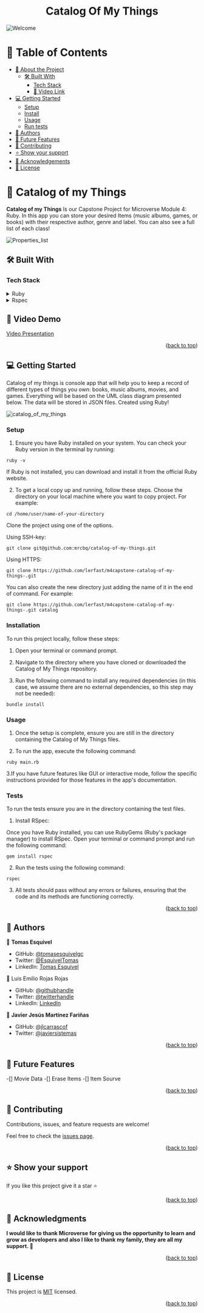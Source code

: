 <a name="readme-top"></a>

<div align="center">
  <h1><b>Catalog Of My Things</b></h1>
</div>


![Welcome](https://github.com/tomasesquivelgc/My-Things-Catalog/assets/117373513/022aa3e3-98c4-4321-85ee-0407470b9468)


<a name="readme-top"></a>

# 📗 Table of Contents

- [📖 About the Project](#about-project)
  - [🛠 Built With](#built-with)
    - [Tech Stack](#tech-stack)
    - [🚀 Video Link](#video-demo)
- [💻 Getting Started](#getting-started)
  - [Setup](#setup)
  - [Install](#install)
  - [Usage](#usage)
  - [Run tests](#run-tests)
- [👥 Authors](#authors)
- [🔭 Future Features](#future-features)
- [🤝 Contributing](#contributing)
- [⭐️ Show your support](#support)
- [🙏 Acknowledgements](#acknowledgements)
- [📝 License](#license)

<!-- PROJECT DESCRIPTION -->

# 📖 Catalog of my Things <a name="about-project"></a>

**Catalog of my Things** Is our Capstone Project for Microverse Module 4: Ruby. In this app you can store your desired Items (music albums, games, or books) with their respective author, genre and label. You can also see a full list of each class!


![Properties_list](https://github.com/tomasesquivelgc/My-Things-Catalog/assets/117373513/4467b189-1e89-4aa1-ba96-e0f389cde531)


## 🛠 Built With <a name="built-with"></a>

### Tech Stack <a name="tech-stack"></a>

<details>
<summary>Ruby</summary>
  <ul>
    <li><a href="https://www.ruby-lang.org/">Ruby</a></li>
  </ul>
</details>
<details>
<summary>Rspec</summary>
  <ul>
    <li><a href="https://rspec.info/">Rspec</a></li>
  </ul>
</details>

## 🚀 Video Demo <a name="video-demo"></a>

[Video Presentation](https://drive.google.com/file/d/1Y-QMUWbVrRCKjOpPrw4yL23hlmMhb2ZC/view?usp=sharing)

<p align="right">(<a href="#readme-top">back to top</a>)</p>

## 💻 Getting Started <a name="getting-started"></a>
Catalog of my things is console app that will help you to keep a record of different types of things you own: books, music albums, movies, and games. Everything will be based on the UML class diagram presented below. The data will be stored in JSON files.
Created using Ruby!

![catalog_of_my_things](https://github.com/microverseinc/curriculum-ruby/blob/main/group-capstone/images/catalog_of_my_things.png)

### Setup <a name="setup"></a>

1. Ensure you have Ruby installed on your system. You can check your Ruby version in the terminal by running:

```
ruby -v
```

If Ruby is not installed, you can download and install it from the official Ruby website.

2. To get a local copy up and running, follow these steps.
Choose the directory on your local machine where you want to copy project. For example:
```
cd /home/user/name-of-your-directory
```

Clone the project using one of the options.

Using SSH-key:
```
git clone git@github.com:mrcbq/catalog-of-my-things.git
```

Using HTTPS:

```
git clone https://github.com/lerfast/m4capstone-catalog-of-my-things-.git
```
You can also create the new directory just adding the name of it in the end of command. For example:

```
git clone https://github.com/lerfast/m4capstone-catalog-of-my-things-.git catalog
```
### Installation <a name="install"></a>

To run this project locally, follow these steps:

1. Open your terminal or command prompt.

2. Navigate to the directory where you have cloned or downloaded the Catalog of My Things repository.

3. Run the following command to install any required dependencies (in this case, we assume there are no external dependencies, so this step may not be needed):

```
bundle install
```

### Usage <a name="usage"></a>

1. Once the setup is complete, ensure you are still in the directory containing the Catalog of My Things files.

2. To run the app, execute the following command:

```
ruby main.rb
```

3.If you have future features like GUI or interactive mode, follow the specific instructions provided for those features in the app's documentation.

### Tests <a name="run-tests"></a>

To run the tests ensure you are in the directory containing the test files.

1. Install RSpec:

Once you have Ruby installed, you can use RubyGems (Ruby's package manager) to install RSpec. Open your terminal or command prompt and run the following command:

```
gem install rspec
```

2. Run the tests using the following command:

```
rspec
```

3. All tests should pass without any errors or failures, ensuring that the code and its methods are functioning correctly.

<p align="right">(<a href="#readme-top">back to top</a>)</p>

<!-- AUTHORS -->

## 👥 Authors <a name="authors"></a>

👤 **Tomas Esquivel**

- GitHub: [@tomasesquivelgc](https://github.com/tomasesquivelgc)
- Twitter: [@EsquivelTomas](https://twitter.com/EsquivelTomas)
- LinkedIn: [Tomas Esquivel](https://www.linkedin.com/in/tomás-esquivel-b2160568/)

👤 Luis Emilio Rojas Rojas

- GitHub: [@githubhandle](https://github.com/lerfast)
- Twitter: [@twitterhandle](https://twitter.com/lerfast)
- LinkedIn: [LinkedIn](https://www.linkedin.com/in/luis-emilio-rojas-rojas-6ba90a8a/)

👤 **Javier Jesús Martinez Fariñas**

- GitHub: [@jlcarrascof](https://github.com/jlcarrascof)
- Twitter: [@javiersistemas](https://twitter.com/javiersistemas)

<p align="right">(<a href="#readme-top">back to top</a>)</p>

<!-- FUTURE FEATURES -->

## 🔭 Future Features <a name="future-features"></a>

 -[] Movie Data
 -[] Erase Items
 -[] Item Sourve

<p align="right">(<a href="#readme-top">back to top</a>)</p>

<!-- CONTRIBUTING -->

## 🤝 Contributing <a name="contributing"></a>

Contributions, issues, and feature requests are welcome!

Feel free to check the [issues page](../../issues/).

<p align="right">(<a href="#readme-top">back to top</a>)</p>

<!-- SUPPORT -->

## ⭐️ Show your support <a name="support"></a>

If you like this project give it a star ⭐️

<p align="right">(<a href="#readme-top">back to top</a>)</p>

<!-- ACKNOWLEDGEMENTS -->

## 🙏 Acknowledgments <a name="acknowledgements"></a>

**I would like to thank Microverse for giving us the opportunity to learn and grow as developers and also I like to thank my family, they are all my support. 🌟**

<p align="right">(<a href="#readme-top">back to top</a>)</p>

<!-- LICENSE -->

## 📝 License <a name="license"></a>

This project is [MIT](./LICENSE) licensed.

<p align="right">(<a href="#readme-top">back to top</a>)</p>
